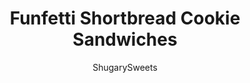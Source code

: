 ---
layout: ../../layouts/MarkdownPostLayout.astro
title: Funfetti Shortbread Cookie Sandwiches
author: ShugarySweets
pubDate: 2019-01-15
description: "I&#x27;m pretty sure it&#x27;s a well known fact that sprinkles make everything taste better. These Funfetti Shortbread Cookie Sandwiches are no exception to that rule! Filled with sprinkles and frosting, these are sure to disappear fast!"
image_url: https://www.shugarysweets.com/wp-content/uploads/2014/05/funfetti-sandwich-cookies-1-e1400080773341.jpg
tags: ["Cookies","American"]
calories: 121
protein: 1
carbohydrates: 13
fats: 7
fiber: 0
ingredients: ["1 cup unsalted butter, softened","1/2 cup powdered sugar","2 cups all-purpose flour","1/2 teaspoon kosher salt","1/2 teaspoon butter flavoring (optional)","1/2 cup sprinkles (I prefer to use the jimmies/logs)","3/4 cup marshmallow cream (Fluff)","1/4 cup unsalted butter, softened","1/2 teaspoon vanilla extract","1 Tablespoon heavy cream","1 cup powdered sugar"]
serves: 36
time: "40 minutes"
prepTime: "30 minutes"
instructions: ["For the cookies, cream together the butter and sugar until fully combined. Add flour and salt until well blended. Add butter flavoring and sprinkles.","Lay a large piece of plastic wrap on the counter. Drop dough into wrap and shape into a log.","Wrap up in the plastic wrap. Slice an empty paper towel tube lengthwise and place dough in tube. Freeze for 30 minutes (or longer).","Straight from the freezer, slice thin and place cookies on parchment paper lined baking sheet. Bake in a 350 degree oven for 10-12 minutes. Cool completely. Store in airtight container. If desired, add filling.","For the filling, beat marshmallow cream with butter, vanilla, heavy cream and powdered sugar. Beat for about 3-4 minutes. I put this in a small ziploc bag and cut off the corner.","Pipe onto center of each cookie, top with second cookie. ENJOY."]
nutrition: ["121 calories","13 grams carbohydrates","18 milligrams cholesterol","7 grams fat","0 grams fiber","1 grams protein","4 grams saturated fat","36 milligrams sodium","7 grams sugar","0 grams trans fat","3 grams unsaturated fat"]
---